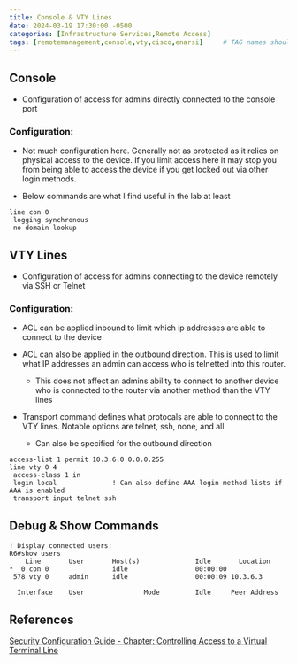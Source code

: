 ```yaml
---
title: Console & VTY Lines
date: 2024-03-19 17:30:00 -0500
categories: [Infrastructure Services,Remote Access]
tags: [remotemanagement,console,vty,cisco,enarsi]     # TAG names should always be lowercase
---
```


## Console

* Configuration of access for admins directly connected to the console port

### Configuration:

* Not much configuration here. Generally not as protected as it relies on physical access to the device. If you limit access here it may stop you from being able to access the device if you get locked out via other login methods.

* Below commands are what I find useful in the lab at least

```
line con 0
 logging synchronous
 no domain-lookup
```

## VTY Lines

* Configuration of access for admins connecting to the device remotely via SSH or Telnet

### Configuration:

* ACL can be applied inbound to limit which ip addresses are able to connect to the device
* ACL can also be applied in the outbound direction. This is used to limit what IP addresses an admin can access who is telnetted into this router. 
    * This does not affect an admins ability to connect to another device who is connected to the router via another method than the VTY lines

* Transport command defines what protocals are able to connect to the VTY lines. Notable options are telnet, ssh, none, and all
    * Can also be specified for the outbound direction


```
access-list 1 permit 10.3.6.0 0.0.0.255
line vty 0 4
 access-class 1 in
 login local              ! Can also define AAA login method lists if AAA is enabled
 transport input telnet ssh

```

## Debug & Show Commands

```
! Display connected users:
R6#show users
    Line       User       Host(s)              Idle       Location
*  0 con 0                idle                 00:00:00
 578 vty 0     admin      idle                 00:00:09 10.3.6.3

  Interface    User               Mode         Idle     Peer Address

```

## References

[Security Configuration Guide - Chapter: Controlling Access to a Virtual Terminal Line](https://www.cisco.com/c/en/us/td/docs/ios-xml/ios/sec_data_acl/configuration/15-mt/sec-data-acl-15-mt-book/sec-cntrl-acc-vtl.html)

